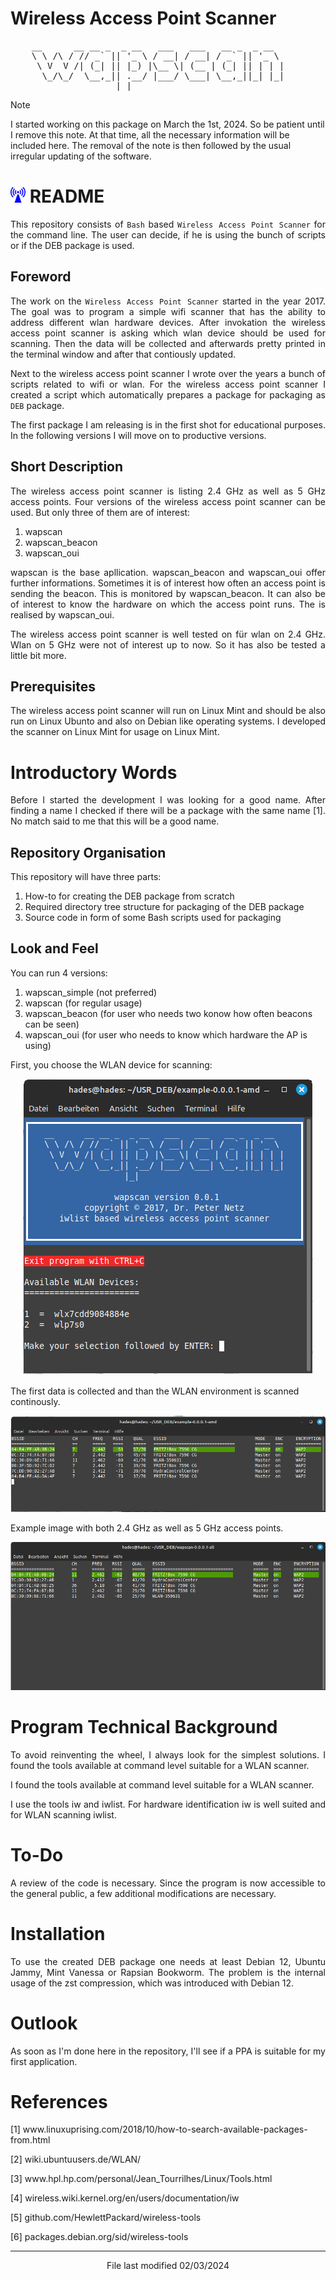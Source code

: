 # Wireless Access Point Scanner

<pre>
    __      __ __ _  _ __   ___   ___   __ _  _ __     
    \ \ /\ / // _` || '_ \ / __| / __| / _` || '_ \    
     \ V  V /| (_| || |_) |\__ \| (__ | (_| || | | |   
      \_/\_/  \__,_|| .__/ |___/ \___| \__,_||_| |_|   
                    |_|                                
</pre>

> [!NOTE]
> I started working on this package on March the 1st, 2024. So be patient until I remove this note. At that time, all the necessary information will be included here. The removal of the note is then followed by the usual irregular updating of the software.

# <img src="wlan1.png" width="24" alt="Alt text" title="Optional title"> README

<p align="justify">This repository consists of <code>Bash</code> based <code>Wireless Access Point Scanner</code> for the command line. The user can decide, if he is using the bunch of scripts or if the DEB package is used.</p>

## Foreword

<p align="justify">The work on the <code>Wireless Access Point Scanner</code> started in the year 2017. The goal was to program a simple wifi scanner that has the ability to address different wlan hardware devices. After invokation the wireless access point scanner is asking which wlan device should be used for scanning. Then the data will be collected and afterwards pretty printed in the terminal window and after that contiously updated.</p>
    
<p align="justify">Next to the wireless access point scanner I wrote over the years a bunch of scripts related to wifi or wlan. For the wireless access point scanner I created a script which automatically prepares a package for packaging as <code>DEB</code> package.</p>

<p align="justify">The first package I am releasing is in the first shot for educational purposes. In the following versions I will move on to productive versions.</p>

## Short Description

<p align="justify">The wireless access point scanner is listing 2.4 GHz as well as 5 GHz access points. Four versions of the wireless access point scanner can be used. But only three of them are of interest:</p>

1. wapscan
2. wapscan_beacon
4. wapscan_oui
  
<p align="justify">wapscan is the base apllication. wapscan_beacon and wapscan_oui offer further informations. Sometimes it is of interest how often an access point is sending the beacon. This is monitored by wapscan_beacon. It can also be of interest to know the hardware on which the access point runs. The is realised by wapscan_oui.</p>

<p align="justify">The wireless access point scanner is well tested on für wlan on 2.4 GHz. Wlan on 5 GHz were not of interest up to now. So it has also be tested a little bit more.</p>

## Prerequisites

<p align="justify">The wireless access point scanner will run on Linux Mint and should be also run on Linux Ubunto and also on Debian like operating systems. I developed 
 the scanner on Linux Mint for usage on Linux Mint.</p>

# Introductory Words

<p align="justify">Before I started the development I was looking for a good name. After finding a name I checked if there will be a package with the same name [1]. No match said to me that this will be a good name.</p>

## Repository Organisation 

This repository will have three parts:

1. How-to for creating the DEB package from scratch
2. Required directory tree structure for packaging of the DEB package 
3. Source code in form of some Bash scripts used for packaging

## Look and Feel

<p align="justify">You can run 4 versions:</p>

1. wapscan_simple (not preferred)
2. wapscan        (for regular usage)
3. wapscan_beacon (for user who needs two konow how often beacons can be seen)
4. wapscan_oui    (for user who needs to know which hardware the AP is using)

First, you choose the WLAN device for scanning:

<center>
<img src="\IMAGES\image1.png" alt="Alt text" title="Optional title">
</center>

The first data is collected and than the WLAN environment is scanned continously.

<center>
<img src="\IMAGES\image2.png" alt="Alt text" title="Optional title">
</center>

Example image with both 2.4 GHz as well as 5 GHz access points.

<center>
<img src="\IMAGES\image3.png" alt="Alt text" title="Optional title">
</center>

# Program Technical Background

<p align="justify">To avoid reinventing the wheel, I always look for the simplest solutions. I found the tools available at command level suitable for a WLAN scanner.</p>

<p align="justify">I found the tools available at command level suitable for a WLAN scanner.</p>

<p align="justify">I use the tools iw and iwlist. For hardware identification iw is well suited and for WLAN scanning iwlist.</p>

# To-Do

<p align="justify">A review of the code is necessary. Since the program is now accessible to the general public, a few additional modifications are necessary.</p>

# Installation

<p align="justify">To use the created DEB package one needs at least Debian 12, Ubuntu Jammy, Mint Vanessa or Rapsian Bookworm. The problem is the internal usage of the zst compression, which was introduced with Debian 12.</p>

# Outlook

<p align="justify">As soon as I'm done here in the repository, I'll see if a PPA is suitable for my first application.</p>

# References

[1]    www&#8203;.linuxuprising.com/2018/10/how-to-search-available-packages-from.html

[2]    wiki.ubuntuusers.de/WLAN/

[3]    www&#8203;.hpl.hp.com/personal/Jean_Tourrilhes/Linux/Tools.html

[4]    wireless.wiki.kernel.org/en/users/documentation/iw

[5]    github.com/HewlettPackard/wireless-tools

[6]    packages.debian.org/sid/wireless-tools

<hr width="100%" size="2">

<p align="center">File last modified 02/03/2024</p>
